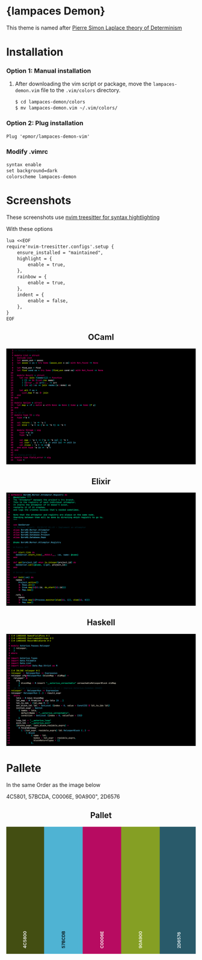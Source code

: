 # {lampaces Demon}
This theme is named after <a href="https://en.wikipedia.org/wiki/Laplace%27s_demon">Pierre Simon Laplace theory of Determinism</a>

# Installation

### Option 1: Manual installation

1.  After downloading the vim script or package, move the
    `lampaces-demon.vim` file to the `.vim/colors` directory.

        $ cd lampaces-demon/colors
        $ mv lampaces-demon.vim ~/.vim/colors/

### Option 2: Plug installation

```vimscript 
Plug 'epmor/lampaces-demon-vim'
```

### Modify .vimrc

```vimscript
syntax enable
set background=dark
colorscheme lampaces-demon
```
# Screenshots
These screenshots use <a href="https://github.com/nvim-treesitter/nvim-treesitter">nvim treesitter for syntax hightlighting</a>

With these options

```vimscript
lua <<EOF
require'nvim-treesitter.configs'.setup {
    ensure_installed = "maintained",
    highlight = {
        enable = true,
    },
    rainbow = {
        enable = true,
    },
    indent = {
        enable = false,
    },
}
EOF
```

<div align="center">
  <h2>OCaml</h2>
  <img src="./screenshots/ocaml.png">
  <h2>Elixir</h2>
  <img src="./screenshots/elixir.png">
  <h2>Haskell</h2>
  <img src="./screenshots/haskell.png">
</div>

# Pallete

In the same Order as the image below

4C5801, 57BCDA, C0006E, 90A900", 2D6576

<div align="center">
  <h2>Pallet</h2>
  <img src="./pallet.png">
</div>

